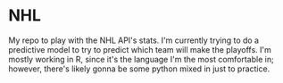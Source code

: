 # NHL

My repo to play with the NHL API's stats.
I'm currently trying to do a predictive model to try to predict which team will make the playoffs.
I'm mostly working in R, since it's the language I'm the most comfortable in; however, there's likely gonna be some python mixed in just to practice.
